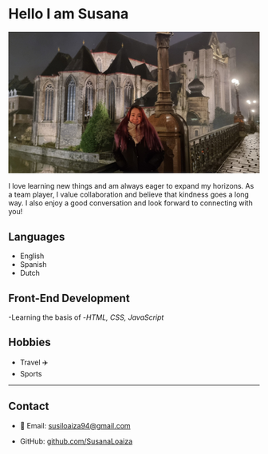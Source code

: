 # Hello I am Susana

![SusanaLoaiza](./img/susana-img.jpg)

I love learning new things and am always eager to expand my horizons. As a team
player, I value collaboration and believe that kindness goes a long way. I also
enjoy a good conversation and look forward to connecting with you!

## Languages

- English
- Spanish
- Dutch

## Front-End Development

-Learning the basis of -_HTML, CSS, JavaScript_

## Hobbies

- Travel :airplane:
- Sports

---

## Contact

- 📧 Email: <susiloaiza94@gmail.com>

- GitHub: [github.com/SusanaLoaiza](https://github.com/SusanaLoaiza)

